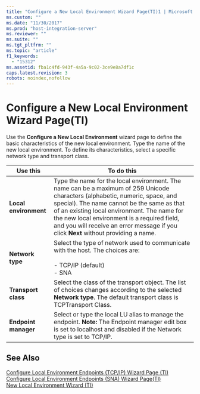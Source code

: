 ```yaml
---
title: "Configure a New Local Environment Wizard Page(TI)1 | Microsoft Docs"
ms.custom: ""
ms.date: "11/30/2017"
ms.prod: "host-integration-server"
ms.reviewer: ""
ms.suite: ""
ms.tgt_pltfrm: ""
ms.topic: "article"
f1_keywords: 
  - "15312"
ms.assetid: fba1c4fd-943f-4a5a-9c02-3ce9e8a7df1c
caps.latest.revision: 3
robots: noindex,nofollow
---
```

# Configure a New Local Environment Wizard Page(TI)
Use the **Configure a New Local Environment** wizard page to define the basic characteristics of the new local environment. Type the name of the new local environment. To define its characteristics, select a specific network type and transport class.  
  
|Use this|To do this|  
|--------------|----------------|  
|**Local environment**|Type the name for the local environment. The name can be a maximum of 259 Unicode characters (alphabetic, numeric, space, and special). The name cannot be the same as that of an existing local environment. The name for the new local environment is a required field, and you will receive an error message if you click **Next** without providing a name.|  
|**Network type**|Select the type of network used to communicate with the host. The choices are:<br /><br /> -   TCP/IP (default)<br />-   SNA|  
|**Transport class**|Select the class of the transport object. The list of choices changes according to the selected **Network type**. The default transport class is TCPTransport Class.|  
|**Endpoint manager**|Select or type the local LU alias to manage the endpoint. **Note:**  The Endpoint manager edit box is set to localhost and disabled if the Network type is set to TCP/IP.|  
  
## See Also  
 [Configure Local Environment Endpoints (TCP/IP) Wizard Page (TI)](../core/configure-local-environment-endpoints-tcp-ip-wizard-page-ti-1.md)   
 [Configure Local Environment Endpoints (SNA) Wizard Page(TI)](../core/configure-local-environment-endpoints-sna-wizard-page-ti-1.md)   
 [New Local Environment Wizard (TI)](../core/new-local-environment-wizard-ti-2.md)